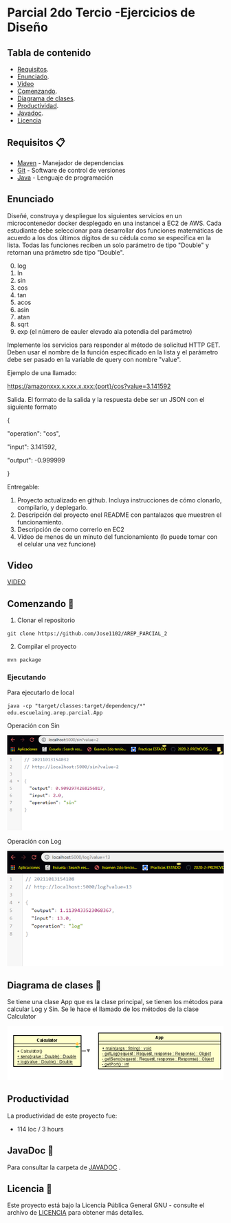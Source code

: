 # Parcial 2do Tercio -Ejercicios de Diseño


## Tabla de contenido

- [Requisitos](#requisitos-).
- [Enunciado](#enunciado).
- [Video](#video)
- [Comenzando](#comenzando-).
- [Diagrama de clases](#diagrama-de-clases-).
- [Productividad](#productividad).
- [Javadoc](#javaDoc-).
- [Licencia](#licencia-)



## Requisitos 📋
* [Maven](https://maven.apache.org/) - Manejador de dependencias
* [Git](https://git-scm.com/) - Software de control de versiones
* [Java](https://www.oracle.com/java/) - Lenguaje de programación

## Enunciado


Diseñé, construya y despliegue los siguientes servicios en un microcontenedor docker desplegado en una instancei a EC2 de AWS. Cada estudiante debe seleccionar para desarrollar dos funciones matemáticas de acuerdo a los dos últimos dígitos de su cédula como se especifica en la lista. Todas las funciones reciben un solo parámetro de tipo "Double" y retornan una prámetro sde tipo "Double".

0. log
1. ln
2. sin
3. cos
4. tan
5. acos
6. asin
7. atan
8. sqrt
9. exp (el número de eauler elevado ala potendia del parámetro)


Implemente los servicios para responder al método de solicitud HTTP GET. Deben usar el nombre de la función especificado en la lista y el parámetro debe ser pasado en la variable de query con nombre "value".


Ejemplo de una llamado:

https://amazonxxx.x.xxx.x.xxx:{port}/cos?value=3.141592


Salida. El formato de la salida y la respuesta debe ser un JSON con el siguiente formato

{

 "operation": "cos",

 "input":  3.141592,

 "output":  -0.999999

}


Entregable:

1. Proyecto actualizado en github. Incluya instrucciones de cómo clonarlo, compilarlo, y deplegarlo.
2. Descripción del proyecto enel README con pantalazos que muestren el funcionamiento.
3. Descripción de como correrlo en EC2
4. Video de menos de un minuto del funcionamiento (lo puede tomar con el celular una vez funcione)

## Video

[VIDEO](https://github.com/Jose1102/AREP_PARCIAL_2/blob/main/Video%20AWS%20PARCIAL.mp4)



## Comenzando 🚀
1. Clonar el repositorio
```
git clone https://github.com/Jose1102/AREP_PARCIAL_2
```

2. Compilar el proyecto

```
mvn package
```


### Ejecutando

Para ejecutarlo de local

```
java -cp "target/classes:target/dependency/*" edu.escuelaing.arep.parcial.App
```

Operación con Sin

![Sin](https://github.com/Jose1102/AREP_PARCIAL_2/blob/main/images/seno.PNG)


Operación con Log

![log](https://github.com/Jose1102/AREP_PARCIAL_2/blob/main/images/log.PNG)

## Diagrama de clases 📖

Se tiene una clase App que es la clase principal, se tienen los métodos para calcular Log y Sin. Se le hace el llamado de los métodos de la clase Calculator

![WebServer](https://github.com/Jose1102/AREP_PARCIAL_2/blob/main/images/arepj/packages.PNG)






## Productividad
La productividad de este proyecto fue:
* 114 loc / 3 hours

## JavaDoc 📖

Para consultar la carpeta de [JAVADOC](https://github.com/Jose1102/AREP_PARCIAL_2/tree/main/doc) .

## Licencia 📌

Este proyecto está bajo la Licencia Pública General GNU - consulte el archivo de [LICENCIA](https://github.com/Jose1102/AREP_PARCIAL_2/blob/main/LICENSE.txt) para obtener más detalles.



